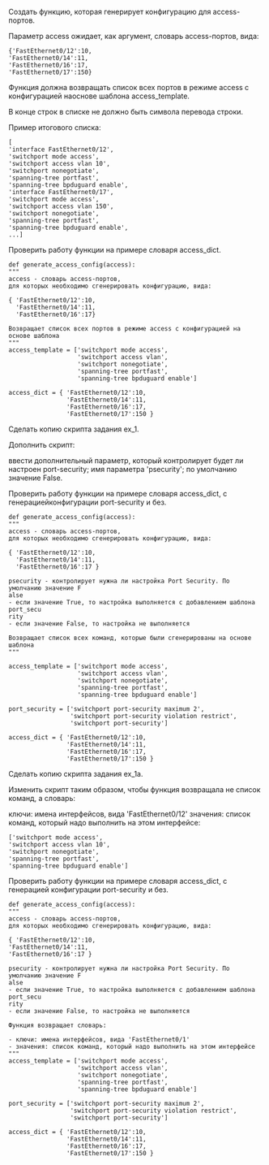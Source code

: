 Создать функцию, которая генерирует конфигурацию для access-портов.

Параметр access ожидает, как аргумент, словарь access-портов, вида:

    {'FastEthernet0/12':10,
    'FastEthernet0/14':11,
    'FastEthernet0/16':17,
    'FastEthernet0/17':150}
    
Функция должна возвращать список всех портов в режиме access с конфигурацией наоснове шаблона access_template.

В конце строк в списке не должно быть символа перевода строки.

Пример итогового списка:

    [
    'interface FastEthernet0/12',
    'switchport mode access',
    'switchport access vlan 10',
    'switchport nonegotiate',
    'spanning-tree portfast',
    'spanning-tree bpduguard enable',
    'interface FastEthernet0/17',
    'switchport mode access',
    'switchport access vlan 150',
    'switchport nonegotiate',
    'spanning-tree portfast',
    'spanning-tree bpduguard enable',
    ...]
  
Проверить работу функции на примере словаря access_dict.

    def generate_access_config(access):
    """
    access - словарь access-портов,
    для которых необходимо сгенерировать конфигурацию, вида:
    
    { 'FastEthernet0/12':10,
      'FastEthernet0/14':11,
      'FastEthernet0/16':17}
    
    Возвращает список всех портов в режиме access с конфигурацией на основе шаблона
    """
    access_template = ['switchport mode access',
                       'switchport access vlan',
                       'switchport nonegotiate',
                       'spanning-tree portfast',
                       'spanning-tree bpduguard enable']
    
    access_dict = { 'FastEthernet0/12':10,
                    'FastEthernet0/14':11,
                    'FastEthernet0/16':17,
                    'FastEthernet0/17':150 }
    
Сделать копию скрипта задания ex_1.

Дополнить скрипт:

  ввести дополнительный параметр, который контролирует будет ли настроен port-security;
  имя параметра 'psecurity';
  по умолчанию значение False.
  
Проверить работу функции на примере словаря access_dict, с генерациейконфигурации port-security и без.

    def generate_access_config(access):
    """
    access - словарь access-портов,
    для которых необходимо сгенерировать конфигурацию, вида:
    
    { 'FastEthernet0/12':10,
      'FastEthernet0/14':11,
      'FastEthernet0/16':17 }
    
    psecurity - контролирует нужна ли настройка Port Security. По умолчанию значение F
    alse
    - если значение True, то настройка выполняется с добавлением шаблона port_secu
    rity
    - если значение False, то настройка не выполняется
    
    Возвращает список всех команд, которые были сгенерированы на основе шаблона
    """
    
    access_template = ['switchport mode access',
                       'switchport access vlan',
                       'switchport nonegotiate',
                       'spanning-tree portfast',
                       'spanning-tree bpduguard enable']
    
    port_security = ['switchport port-security maximum 2',
                     'switchport port-security violation restrict',
                     'switchport port-security']
                     
    access_dict = { 'FastEthernet0/12':10,
                    'FastEthernet0/14':11,
                    'FastEthernet0/16':17,
                    'FastEthernet0/17':150 }
   
Сделать копию скрипта задания ex_1a.

Изменить скрипт таким образом, чтобы функция возвращала не список команд, а словарь:

  ключи: имена интерфейсов, вида 'FastEthernet0/12'
  значения: список команд, который надо выполнить на этом интерфейсе:

    ['switchport mode access',
    'switchport access vlan 10',
    'switchport nonegotiate',
    'spanning-tree portfast',
    'spanning-tree bpduguard enable']
    
Проверить работу функции на примере словаря access_dict, с генерацией конфигурации port-security и без.

    def generate_access_config(access):
    """
    access - словарь access-портов,
    для которых необходимо сгенерировать конфигурацию, вида:
    
    { 'FastEthernet0/12':10,
    'FastEthernet0/14':11,
    'FastEthernet0/16':17 }
    
    psecurity - контролирует нужна ли настройка Port Security. По умолчанию значение F
    alse
    - если значение True, то настройка выполняется с добавлением шаблона port_secu
    rity
    - если значение False, то настройка не выполняется
    
    Функция возвращает словарь:
    
    - ключи: имена интерфейсов, вида 'FastEthernet0/1'
    - значения: список команд, который надо выполнить на этом интерфейсе
    """
    access_template = ['switchport mode access',
                       'switchport access vlan',
                       'switchport nonegotiate',
                       'spanning-tree portfast',
                       'spanning-tree bpduguard enable']
                       
    port_security = ['switchport port-security maximum 2',
                     'switchport port-security violation restrict',
                     'switchport port-security']
                     
    access_dict = { 'FastEthernet0/12':10,
                    'FastEthernet0/14':11,
                    'FastEthernet0/16':17,
                    'FastEthernet0/17':150 }
